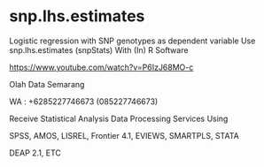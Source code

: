 # snp.lhs.estimates
Logistic regression with SNP genotypes as dependent variable Use snp.lhs.estimates (snpStats) With (In) R Software

https://www.youtube.com/watch?v=P6IzJ68MO-c

Olah Data Semarang

WA : +6285227746673 (085227746673)

Receive Statistical Analysis Data Processing Services Using

SPSS, AMOS, LISREL, Frontier 4.1, EVIEWS, SMARTPLS, STATA

DEAP 2.1, ETC
